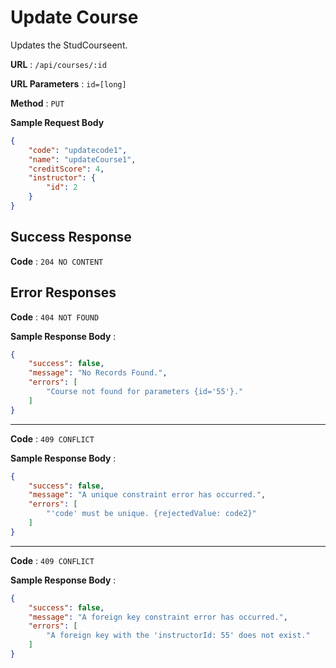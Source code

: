 # Update Course

Updates the StudCourseent.

**URL** : `/api/courses/:id`

**URL Parameters** : `id=[long]`

**Method** : `PUT`

**Sample Request Body**

```json
{
    "code": "updatecode1",
    "name": "updateCourse1",
    "creditScore": 4,
    "instructor": {
        "id": 2
    }
}
```

## Success Response

**Code** : `204 NO CONTENT`

## Error Responses

**Code** : `404 NOT FOUND`

**Sample Response Body** : 
```json
{
    "success": false,
    "message": "No Records Found.",
    "errors": [
        "Course not found for parameters {id='55'}."
    ]
}
```

----

**Code** : `409 CONFLICT`

**Sample Response Body** : 
```json
{
    "success": false,
    "message": "A unique constraint error has occurred.",
    "errors": [
        "'code' must be unique. {rejectedValue: code2}"
    ]
}
```

----

**Code** : `409 CONFLICT`

**Sample Response Body** : 
```json
{
    "success": false,
    "message": "A foreign key constraint error has occurred.",
    "errors": [
        "A foreign key with the 'instructorId: 55' does not exist."
    ]
}
```